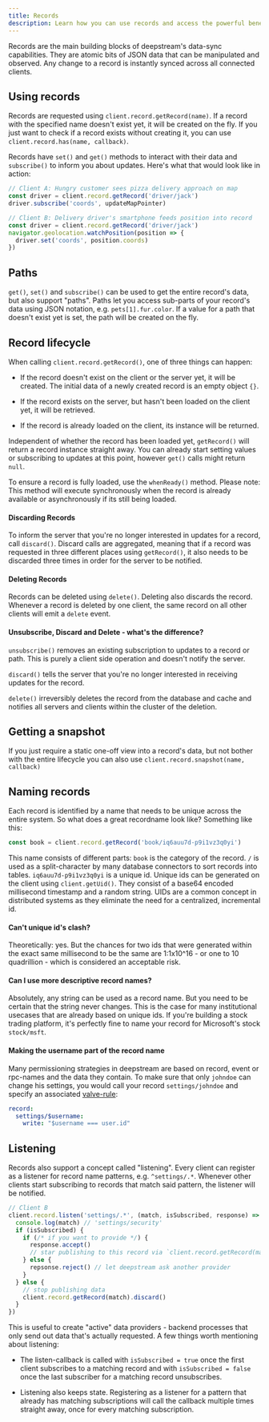 ```yaml
---
title: Records
description: Learn how you can use records and access the powerful benefits of datasync
---
```


Records are the main building blocks of deepstream's data-sync capabilities. They are atomic bits of JSON data that can be manipulated and observed. Any change to a record is instantly synced across all connected clients.

## Using records
Records are requested using `client.record.getRecord(name)`. If a record with the specified name doesn't exist yet, it will be created on the fly. If you just want to check if a record exists without creating it, you can use `client.record.has(name, callback)`.

Records have `set()` and `get()` methods to interact with their data and `subscribe()` to inform you about updates. Here's what that would look like in action:

```javascript
// Client A: Hungry customer sees pizza delivery approach on map
const driver = client.record.getRecord('driver/jack')
driver.subscribe('coords', updateMapPointer)
```

```javascript
// Client B: Delivery driver's smartphone feeds position into record
const driver = client.record.getRecord('driver/jack')
navigator.geolocation.watchPosition(position => {
  driver.set('coords', position.coords)
})
```

## Paths
`get()`, `set()` and `subscribe()` can be used to get the entire record's data, but also support "paths". Paths let you access sub-parts of your record's data using JSON notation, e.g. `pets[1].fur.color`. If a value for a path that doesn't exist yet is set, the path will be created on the fly.

## Record lifecycle
When calling `client.record.getRecord()`, one of three things can happen:

- If the record doesn't exist on the client or the server yet, it will be created. The initial data of a newly created record is an empty object `{}`.

- If the record exists on the server, but hasn't been loaded on the client yet, it will be retrieved.

- If the record is already loaded on the client, its instance will be returned.

Independent of whether the record has been loaded yet, `getRecord()` will return a record instance straight away. You can already start setting values or subscribing to updates at this point, however `get()` calls might return `null`.

To ensure a record is fully loaded, use the `whenReady()` method. Please note: This method will execute synchronously when the record is already available or asynchronously if its still being loaded.

#### Discarding Records
To inform the server that you're no longer interested in updates for a record, call `discard()`. Discard calls are aggregated, meaning that if a record was requested in three different places using `getRecord()`, it also needs to be discarded three times in order for the server to be notified.

#### Deleting Records
Records can be deleted using `delete()`. Deleting also discards the record. Whenever a record is deleted by one client, the same record on all other clients will emit a `delete` event.

#### Unsubscribe, Discard and Delete - what's the difference?
`unsubscribe()` removes an existing subscription to updates to a record or path. This is purely a client side operation and doesn't notify the server.

`discard()` tells the server that you're no longer interested in receiving updates for the record.

`delete()` irreversibly deletes the record from the database and cache and notifies all servers and clients within the cluster of the deletion.

## Getting a snapshot
If you just require a static one-off view into a record's data, but not bother with the entire lifecycle you can also use `client.record.snapshot(name, callback)`

## Naming records
Each record is identified by a name that needs to be unique across the entire system. So what does a great recordname look like? Something like this:

```javascript
const book = client.record.getRecord('book/iq6auu7d-p9i1vz3q0yi')
```

This name consists of different parts: `book` is the category of the record. `/` is used as a split-character by many database connectors to sort records into tables. `iq6auu7d-p9i1vz3q0yi` is a unique id. Unique ids can be generated on the client using `client.getUid()`. They consist of a base64 encoded millisecond timestamp and a random string. UIDs are a common concept in distributed systems as they eliminate the need for a centralized, incremental id.

#### Can't unique id's clash?
Theoretically: yes. But the chances for two ids that were generated within the exact same millisecond to be the same are 1:1x10^16 - or one to 10 quadrillion - which is considered an acceptable risk.

#### Can I use more descriptive record names?
Absolutely, any string can be used as a record name. But you need to be certain that the string never changes. This is the case for many institutional usecases that are already based on unique ids. If you're building a stock trading platform, it's perfectly fine to name your record for Microsoft's stock `stock/msft`.

#### Making the username part of the record name
Many permissioning strategies in deepstream are based on record, event or rpc-names and the data they contain.
To make sure that only `johndoe` can change his settings, you would call your record `settings/johndoe` and specify an associated [valve-rule](../permission-conf-simple/):

```yaml
record:
  settings/$username:
    write: "$username === user.id"
```

## Listening
Records also support a concept called "listening". Every client can register as a listener for record name patterns, e.g. `^settings/.*`. Whenever other clients start subscribing to records that match said pattern, the listener will be notified.

```javascript
// Client B
client.record.listen('settings/.*', (match, isSubscribed, response) => {
  console.log(match) // 'settings/security'
  if (isSubscribed) {
    if (/* if you want to provide */) {
      response.accept()
      // star publishing to this record via `client.record.getRecord(match).set(/* data */)`
    } else {
      repsonse.reject() // let deepstream ask another provider
    }
  } else {
    // stop publishing data
    client.record.getRecord(match).discard()
  }
})
```

This is useful to create "active" data providers - backend processes that only send out data that's actually requested. A few things worth mentioning about listening:

- The listen-callback is called with `isSubscribed = true` once the first client subscribes to a matching record and with `isSubscribed = false` once the last subscriber for a matching record unsubscribes.

- Listening also keeps state. Registering as a listener for a pattern that already has matching subscriptions will call the callback multiple times straight away, once for every matching subscription.
